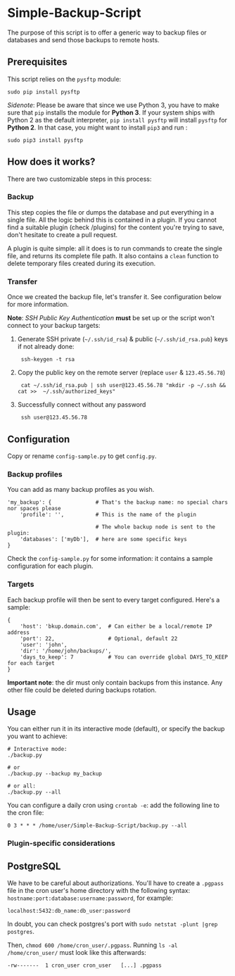 # Simple-Backup-Script
The purpose of this script is to offer a generic way to backup files or databases and send those backups to remote hosts.


## Prerequisites
This script relies on the `pysftp` module:

    sudo pip install pysftp


*Sidenote*: Please be aware that since we use Python 3, you have to make sure that `pip` installs the module for **Python 3**. If your system ships with Python 2 as the default interpreter, `pip install pysftp` will install `pysftp` for **Python 2**.
In that case, you might want to install `pip3` and run :

    sudo pip3 install pysftp


## How does it works?
There are two customizable steps in this process:

### Backup
This step copies the file or dumps the database and put everything in a single file.
All the logic behind this is contained in a plugin. If you cannot find a suitable plugin (check /plugins)
for the content you're trying to save, don't hesitate to create a pull request.

A plugin is quite simple: all it does is to run commands to create the single file, and returns its complete file path.
It also contains a `clean` function to delete temporary files created during its execution.

### Transfer
Once we created the backup file, let's transfer it. See configuration below for more information.

**Note**: *SSH Public Key Authentication* **must** be set up or the script won't connect to your backup targets:

1. Generate SSH private (`~/.ssh/id_rsa`) & public (`~/.ssh/id_rsa.pub`) keys if not already done:
    
        ssh-keygen -t rsa
    
2. Copy the public key on the remote server (replace `user` & `123.45.56.78`)

        cat ~/.ssh/id_rsa.pub | ssh user@123.45.56.78 "mkdir -p ~/.ssh && cat >>  ~/.ssh/authorized_keys"

3. Successfully connect without any password

        ssh user@123.45.56.78


## Configuration
Copy or rename `config-sample.py` to get `config.py`.

### Backup profiles
You can add as many backup profiles as you wish.

    'my_backup': {              # That's the backup name: no special chars nor spaces please
        'profile': '',          # This is the name of the plugin
        
                                # The whole backup node is sent to the plugin:
        'databases': ['myDb'],  # here are some specific keys
    }

Check the `config-sample.py` for some information: it contains a sample configuration for each plugin.

### Targets
Each backup profile will then be sent to every target configured. Here's a sample:

    {
        'host': 'bkup.domain.com',  # Can either be a local/remote IP address
        'port': 22,                 # Optional, default 22
        'user': 'john',
        'dir': '/home/john/backups/',
        'days_to_keep': 7           # You can override global DAYS_TO_KEEP for each target
    }

**Important note**: the dir must only contain backups from this instance. Any other file could be deleted during backups rotation.

## Usage
You can either run it in its interactive mode (default), or specify the backup you want to achieve:

    # Interactive mode:
    ./backup.py
    
    # or
    ./backup.py --backup my_backup
    
    # or all:
    ./backup.py --all

You can configure a daily cron using `crontab -e`: add the following line to the cron file:

    0 3 * * * /home/user/Simple-Backup-Script/backup.py --all

### Plugin-specific considerations
## PostgreSQL
We have to be careful about authorizations. You'll have to create a `.pgpass` file in the cron user's home directory with the
following syntax: `hostname:port:database:username:password`, for example:

    localhost:5432:db_name:db_user:password

In doubt, you can check postgres's port with `sudo netstat -plunt |grep postgres`.

Then, `chmod 600 /home/cron_user/.pgpass`. Running `ls -al /home/cron_user/` must look like this afterwards:

    -rw-------  1 cron_user cron_user   [...] .pgpass

